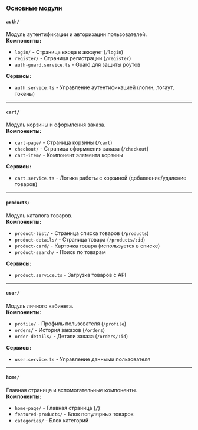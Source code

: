 ### Основные модули

#### `auth/`
Модуль аутентификации и авторизации пользователей.  
**Компоненты:**
- `login/` - Страница входа в аккаунт (`/login`)
- `register/` - Страница регистрации (`/register`)
- `auth-guard.service.ts` - Guard для защиты роутов

**Сервисы:**
- `auth.service.ts` - Управление аутентификацией (логин, логаут, токены)

---

#### `cart/`
Модуль корзины и оформления заказа.  
**Компоненты:**
- `cart-page/` - Страница корзины (`/cart`)
- `checkout/` - Страница оформления заказа (`/checkout`)
- `cart-item/` - Компонент элемента корзины

**Сервисы:**
- `cart.service.ts` - Логика работы с корзиной (добавление/удаление товаров)

---

#### `products/`
Модуль каталога товаров.  
**Компоненты:**
- `product-list/` - Страница списка товаров (`/products`)
- `product-details/` - Страница товара (`/products/:id`)
- `product-card/` - Карточка товара (используется в списке)
- `product-search/` - Поиск по товарам

**Сервисы:**
- `product.service.ts` - Загрузка товаров с API

---

#### `user/`
Модуль личного кабинета.  
**Компоненты:**
- `profile/` - Профиль пользователя (`/profile`)
- `orders/` - История заказов (`/orders`)
- `order-details/` - Детали заказа (`/orders/:id`)

**Сервисы:**
- `user.service.ts` - Управление данными пользователя

---

#### `home/`
Главная страница и вспомогательные компоненты.  
**Компоненты:**
- `home-page/` - Главная страница (`/`)
- `featured-products/` - Блок популярных товаров
- `categories/` - Блок категорий

